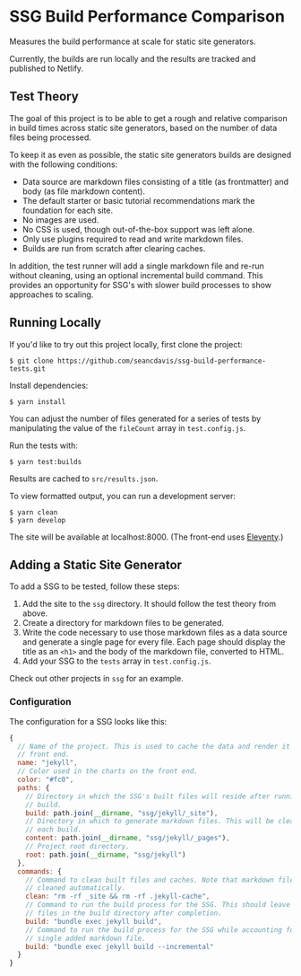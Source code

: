 # SSG Build Performance Comparison

Measures the build performance at scale for static site generators.

Currently, the builds are run locally and the results are tracked and published to Netlify.

## Test Theory

The goal of this project is to be able to get a rough and relative comparison in build times across static site generators, based on the number of data files being processed.

To keep it as even as possible, the static site generators builds are designed with the following conditions:

- Data source are markdown files consisting of a title (as frontmatter) and body (as file markdown content).
- The default starter or basic tutorial recommendations mark the foundation for each site.
- No images are used.
- No CSS is used, though out-of-the-box support was left alone.
- Only use plugins required to read and write markdown files.
- Builds are run from scratch after clearing caches.

In addition, the test runner will add a single markdown file and re-run without cleaning, using an optional incremental build command. This provides an opportunity for SSG's with slower build processes to show approaches to scaling.

## Running Locally

If you'd like to try out this project locally, first clone the project:

    $ git clone https://github.com/seancdavis/ssg-build-performance-tests.git

Install dependencies:

    $ yarn install

You can adjust the number of files generated for a series of tests by manipulating the value of the `fileCount` array in `test.config.js`.

Run the tests with:

    $ yarn test:builds

Results are cached to `src/results.json`.

To view formatted output, you can run a development server:

    $ yarn clean
    $ yarn develop

The site will be available at localhost:8000. (The front-end uses [Eleventy](https://www.11ty.dev/).)

## Adding a Static Site Generator

To add a SSG to be tested, follow these steps:

1. Add the site to the `ssg` directory. It should follow the test theory from above.
2. Create a directory for markdown files to be generated.
3. Write the code necessary to use those markdown files as a data source and generate a single page for every file. Each page should display the title as an `<h1>` and the body of the markdown file, converted to HTML.
4. Add your SSG to the `tests` array in `test.config.js`.

Check out other projects in `ssg` for an example.

### Configuration

The configuration for a SSG looks like this:

```js
{
  // Name of the project. This is used to cache the data and render it on the
  // front end.
  name: "jekyll",
  // Color used in the charts on the front end.
  color: "#fc0",
  paths: {
    // Directory in which the SSG's built files will reside after running a
    // build.
    build: path.join(__dirname, "ssg/jekyll/_site"),
    // Directory in which to generate markdown files. This will be cleaned after
    // each build.
    content: path.join(__dirname, "ssg/jekyll/_pages"),
    // Project root directory.
    root: path.join(__dirname, "ssg/jekyll")
  },
  commands: {
    // Command to clean built files and caches. Note that markdown files are
    // cleaned automatically.
    clean: "rm -rf _site && rm -rf .jekyll-cache",
    // Command to run the build process for the SSG. This should leave HTML
    // files in the build directory after completion.
    build: "bundle exec jekyll build",
    // Command to run the build process for the SSG while accounting for a
    // single added markdown file.
    build: "bundle exec jekyll build --incremental"
  }
}
```
